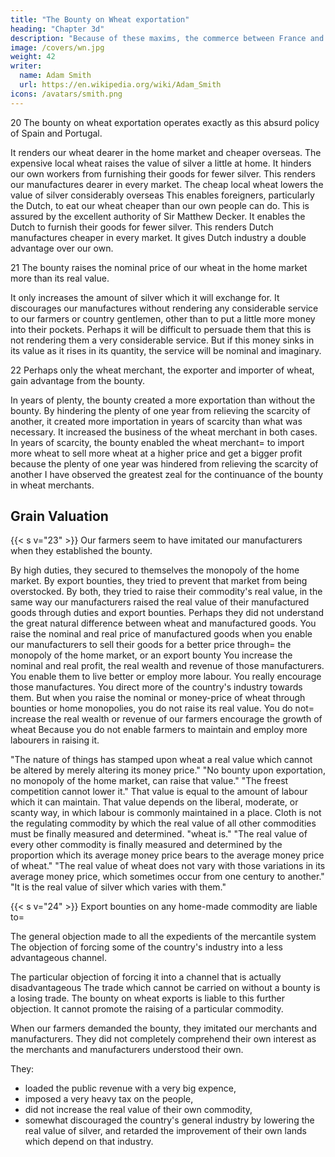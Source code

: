```yaml
---
title: "The Bounty on Wheat exportation"
heading: "Chapter 3d"
description: "Because of these maxims, the commerce between France and England has been subjected to so many discouragements and restraints"
image: /covers/wn.jpg
weight: 42
writer:
  name: Adam Smith
  url: https://en.wikipedia.org/wiki/Adam_Smith
icons: /avatars/smith.png
--- 
```



20 The bounty on wheat exportation operates exactly as this absurd policy of Spain and Portugal.

It renders our wheat dearer in the home market and cheaper overseas.
    The expensive local wheat raises the value of silver a little at home.
        It hinders our own workers from furnishing their goods for fewer silver.
        This renders our manufactures dearer in every market.
    The cheap local wheat lowers the value of silver considerably overseas
        This enables foreigners, particularly the Dutch, to eat our wheat cheaper than our own people can do.
            This is assured by the excellent authority of Sir Matthew Decker.
        It enables the Dutch to furnish their goods for fewer silver.
            This renders Dutch manufactures cheaper in every market.
            It gives Dutch industry a double advantage over our own.

21 The bounty raises the nominal price of our wheat in the home market more than its real value.

It only increases the amount of silver which it will exchange for.
It discourages our manufactures without rendering any considerable service to our farmers or country gentlemen, other than to put a little more money into their pockets.
    Perhaps it will be difficult to persuade them that this is not rendering them a very considerable service.
    But if this money sinks in its value as it rises in its quantity, the service will be nominal and imaginary.

22 Perhaps only the wheat merchant, the exporter and importer of wheat, gain advantage from the bounty.

In years of plenty, the bounty created a more exportation than without the bounty.
By hindering the plenty of one year from relieving the scarcity of another, it created more importation in years of scarcity than what was necessary.
It increased the business of the wheat merchant in both cases.
In years of scarcity, the bounty enabled the wheat merchant= 
    to import more wheat
    to sell more wheat at a higher price and get a bigger profit because the plenty of one year was hindered from relieving the scarcity of another
I have observed the greatest zeal for the continuance of the bounty in wheat merchants.



## Grain Valuation

{{< s v="23" >}} Our farmers seem to have imitated our manufacturers when they established the bounty.

By high duties, they secured to themselves the monopoly of the home market.
By export bounties, they tried to prevent that market from being overstocked.
    By both, they tried to raise their commodity's real value, in the same way our manufacturers raised the real value of their manufactured goods through duties and export bounties.
Perhaps they did not understand the great natural difference between wheat and manufactured goods.
    You raise the nominal and real price of manufactured goods when you enable our manufacturers to sell their goods for a better price through= 
        the monopoly of the home market, or
        an export bounty
    You increase the nominal and real profit, the real wealth and revenue of those manufacturers.
        You enable them to live better or employ more labour.
        You really encourage those manufactures.
        You direct more of the country's industry towards them.
    But when you raise the nominal or money-price of wheat through bounties or home monopolies, you do not raise its real value.
        You do not= 
            increase the real wealth or revenue of our farmers
            encourage the growth of wheat
                Because you do not enable farmers to maintain and employ more labourers in raising it.

"The nature of things has stamped upon wheat a real value which cannot be altered by merely altering its money price."
    "No bounty upon exportation, no monopoly of the home market, can raise that value."
    "The freest competition cannot lower it."
    That value is equal to the amount of labour which it can maintain.
    That value depends on the liberal, moderate, or scanty way, in which labour is commonly maintained in a place.
Cloth is not the regulating commodity by which the real value of all other commodities must be finally measured and determined.
    "wheat is."
"The real value of every other commodity is finally measured and determined by the proportion which its average money price bears to the average money price of wheat."
    "The real value of wheat does not vary with those variations in its average money price, which sometimes occur from one century to another."
    "It is the real value of silver which varies with them."


{{< s v="24" >}} Export bounties on any home-made commodity are liable to= 

The general objection made to all the expedients of the mercantile system
    The objection of forcing some of the country's industry into a less advantageous channel.

The particular objection of forcing it into a channel that is actually disadvantageous
    The trade which cannot be carried on without a bounty is a losing trade.
    The bounty on wheat exports is liable to this further objection.
    It cannot promote the raising of a particular commodity.

When our farmers demanded the bounty, they imitated our merchants and manufacturers. They did not completely comprehend their own interest as the merchants and manufacturers understood their own.

They:
- loaded the public revenue with a very big expence,
- imposed a very heavy tax on the people,
- did not increase the real value of their own commodity,
- somewhat discouraged the country's general industry by lowering the real value of silver, and
retarded the improvement of their own lands which depend on that industry.

